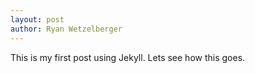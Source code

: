 ```yaml
---
layout: post
author: Ryan Wetzelberger
---
```

This is my first post using Jekyll.  Lets see how this goes.